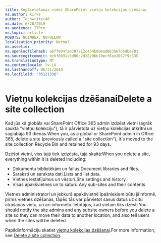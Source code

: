 ```yaml
---
title: Koplietošanas vides SharePoint vietņu kolekcijas dzēšanai
ms.author: kirks
author: Techwriter40
ms.date: 6/20/2019
ms.audience: ITPro
ms.topic: article
ROBOTS: NOINDEX, NOFOLLOW
localization_priority: Normal
ms.assetid: ''
ms.openlocfilehash: a6ff804fae307212c454b80ead863667dbdbe781
ms.sourcegitcommit: ec6f8091c3d96c2d28296b70ecf6ee2857f9c335
ms.translationtype: MT
ms.contentlocale: lv-LV
ms.lasthandoff: 06/21/2019
ms.locfileid: "35121336"
---
```

# <a name="delete-a-site-collection"></a><span data-ttu-id="17ee6-102">Vietņu kolekcijas dzēšanai</span><span class="sxs-lookup"><span data-stu-id="17ee6-102">Delete a site collection</span></span>

<span data-ttu-id="17ee6-103">Kad jūs kā globāla vai SharePoint Office 365 admin izdzēst vietni (agrāk saukta "vietņu kolekciju"), tā ir pārvietota uz vietņu kolekcijas atkritni un saglabāja 93 dienas.</span><span class="sxs-lookup"><span data-stu-id="17ee6-103">When you, as a global or SharePoint admin in Office 365, delete a site (previously called a "site collection"), it's moved to the site collection Recycle Bin and retained for 93 days.</span></span> 

<span data-ttu-id="17ee6-104">Dzēšot vietni, viss tajā tiek izdzēsta, tajā skaitā:</span><span class="sxs-lookup"><span data-stu-id="17ee6-104">When you delete a site, everything within it is deleted including:</span></span>

- <span data-ttu-id="17ee6-105">Dokumentu bibliotēkām un failus.</span><span class="sxs-lookup"><span data-stu-id="17ee6-105">Document libraries and files.</span></span>
- <span data-ttu-id="17ee6-106">Saraksti un saraksta dati.</span><span class="sxs-lookup"><span data-stu-id="17ee6-106">Lists and list data.</span></span>
- <span data-ttu-id="17ee6-107">Vietnes iestatījumus un vēsturi.</span><span class="sxs-lookup"><span data-stu-id="17ee6-107">Site settings and history.</span></span>
- <span data-ttu-id="17ee6-108">Visas apakšvietnes un to saturu.</span><span class="sxs-lookup"><span data-stu-id="17ee6-108">Any sub-sites and their contents.</span></span>

<span data-ttu-id="17ee6-109">Vietnes administratori un jebkurā apakšvietnē īpašniekiem būtu jāinformē, pirms vietnes dzēšanas, tāpēc tās var pārvietot savus datus uz citu atrašanās vietu, un arī informētu lietotājus, kad vietām tiks dzēsti.</span><span class="sxs-lookup"><span data-stu-id="17ee6-109">You should notify the site admins and any subsite owners before you delete a site so they can move their data to another location, and also tell users when the sites will be deleted.</span></span> 

<span data-ttu-id="17ee6-110">Papildinformāciju skatiet [vietņu kolekcijas dzēšanai](https://docs.microsoft.com/en-us/sharepoint/delete-site-collection).</span><span class="sxs-lookup"><span data-stu-id="17ee6-110">For more information, see [Delete a site collection](https://docs.microsoft.com/en-us/sharepoint/delete-site-collection).</span></span> 